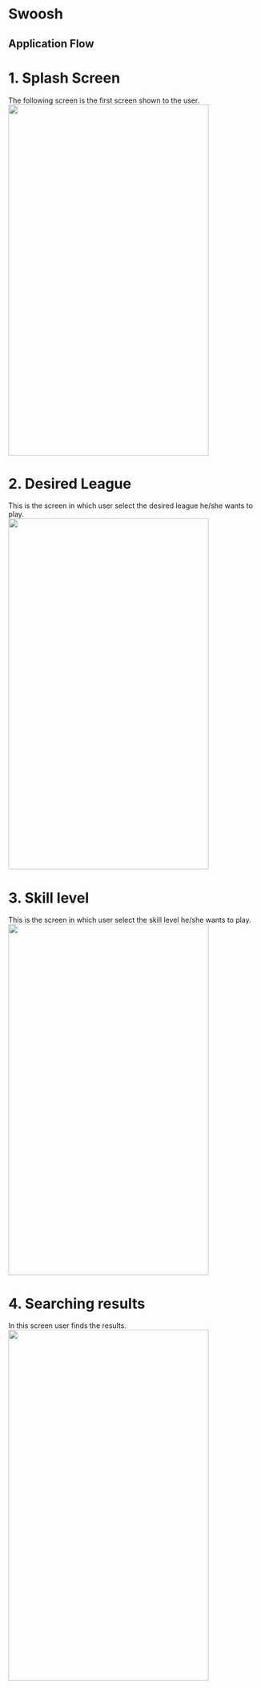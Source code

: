 # Swoosh

## Application Flow

# 1. Splash Screen

The following screen is the first screen shown to the user.<br />
<img src="https://user-images.githubusercontent.com/34195406/161736862-26c8d58f-cd00-432e-9596-01431fe374fc.png" width="400" height="700">

# 2. Desired League 
This is the screen in which user select the desired league he/she wants to play.<br />
<img src="https://user-images.githubusercontent.com/34195406/161737048-8443e426-0265-410a-b731-a77361d80e7b.png" width="400" height="700">


# 3. Skill level 
This is the screen in which user select the skill level he/she wants to play.<br />
<img src="https://user-images.githubusercontent.com/34195406/161737055-d19dc800-7c10-43b7-b9c4-12f480792e69.png" width="400" height="700">


# 4. Searching results 
In this screen user finds the results.<br />
<img src="https://user-images.githubusercontent.com/34195406/161737066-2812b0aa-8d5f-4b23-a687-0660ae0db866.png" width="400" height="700">
